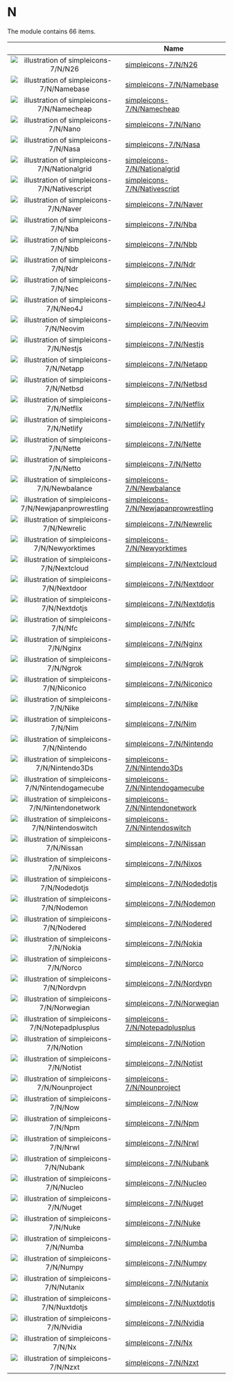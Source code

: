 # N

The module contains 66 items.



| |Name|
|:---:|---|
| ![illustration of simpleicons-7/N/N26](../../simpleicons-7/N/N26.png) | [simpleicons-7/N/N26](../../simpleicons-7/N/N26.md) |
| ![illustration of simpleicons-7/N/Namebase](../../simpleicons-7/N/Namebase.png) | [simpleicons-7/N/Namebase](../../simpleicons-7/N/Namebase.md) |
| ![illustration of simpleicons-7/N/Namecheap](../../simpleicons-7/N/Namecheap.png) | [simpleicons-7/N/Namecheap](../../simpleicons-7/N/Namecheap.md) |
| ![illustration of simpleicons-7/N/Nano](../../simpleicons-7/N/Nano.png) | [simpleicons-7/N/Nano](../../simpleicons-7/N/Nano.md) |
| ![illustration of simpleicons-7/N/Nasa](../../simpleicons-7/N/Nasa.png) | [simpleicons-7/N/Nasa](../../simpleicons-7/N/Nasa.md) |
| ![illustration of simpleicons-7/N/Nationalgrid](../../simpleicons-7/N/Nationalgrid.png) | [simpleicons-7/N/Nationalgrid](../../simpleicons-7/N/Nationalgrid.md) |
| ![illustration of simpleicons-7/N/Nativescript](../../simpleicons-7/N/Nativescript.png) | [simpleicons-7/N/Nativescript](../../simpleicons-7/N/Nativescript.md) |
| ![illustration of simpleicons-7/N/Naver](../../simpleicons-7/N/Naver.png) | [simpleicons-7/N/Naver](../../simpleicons-7/N/Naver.md) |
| ![illustration of simpleicons-7/N/Nba](../../simpleicons-7/N/Nba.png) | [simpleicons-7/N/Nba](../../simpleicons-7/N/Nba.md) |
| ![illustration of simpleicons-7/N/Nbb](../../simpleicons-7/N/Nbb.png) | [simpleicons-7/N/Nbb](../../simpleicons-7/N/Nbb.md) |
| ![illustration of simpleicons-7/N/Ndr](../../simpleicons-7/N/Ndr.png) | [simpleicons-7/N/Ndr](../../simpleicons-7/N/Ndr.md) |
| ![illustration of simpleicons-7/N/Nec](../../simpleicons-7/N/Nec.png) | [simpleicons-7/N/Nec](../../simpleicons-7/N/Nec.md) |
| ![illustration of simpleicons-7/N/Neo4J](../../simpleicons-7/N/Neo4J.png) | [simpleicons-7/N/Neo4J](../../simpleicons-7/N/Neo4J.md) |
| ![illustration of simpleicons-7/N/Neovim](../../simpleicons-7/N/Neovim.png) | [simpleicons-7/N/Neovim](../../simpleicons-7/N/Neovim.md) |
| ![illustration of simpleicons-7/N/Nestjs](../../simpleicons-7/N/Nestjs.png) | [simpleicons-7/N/Nestjs](../../simpleicons-7/N/Nestjs.md) |
| ![illustration of simpleicons-7/N/Netapp](../../simpleicons-7/N/Netapp.png) | [simpleicons-7/N/Netapp](../../simpleicons-7/N/Netapp.md) |
| ![illustration of simpleicons-7/N/Netbsd](../../simpleicons-7/N/Netbsd.png) | [simpleicons-7/N/Netbsd](../../simpleicons-7/N/Netbsd.md) |
| ![illustration of simpleicons-7/N/Netflix](../../simpleicons-7/N/Netflix.png) | [simpleicons-7/N/Netflix](../../simpleicons-7/N/Netflix.md) |
| ![illustration of simpleicons-7/N/Netlify](../../simpleicons-7/N/Netlify.png) | [simpleicons-7/N/Netlify](../../simpleicons-7/N/Netlify.md) |
| ![illustration of simpleicons-7/N/Nette](../../simpleicons-7/N/Nette.png) | [simpleicons-7/N/Nette](../../simpleicons-7/N/Nette.md) |
| ![illustration of simpleicons-7/N/Netto](../../simpleicons-7/N/Netto.png) | [simpleicons-7/N/Netto](../../simpleicons-7/N/Netto.md) |
| ![illustration of simpleicons-7/N/Newbalance](../../simpleicons-7/N/Newbalance.png) | [simpleicons-7/N/Newbalance](../../simpleicons-7/N/Newbalance.md) |
| ![illustration of simpleicons-7/N/Newjapanprowrestling](../../simpleicons-7/N/Newjapanprowrestling.png) | [simpleicons-7/N/Newjapanprowrestling](../../simpleicons-7/N/Newjapanprowrestling.md) |
| ![illustration of simpleicons-7/N/Newrelic](../../simpleicons-7/N/Newrelic.png) | [simpleicons-7/N/Newrelic](../../simpleicons-7/N/Newrelic.md) |
| ![illustration of simpleicons-7/N/Newyorktimes](../../simpleicons-7/N/Newyorktimes.png) | [simpleicons-7/N/Newyorktimes](../../simpleicons-7/N/Newyorktimes.md) |
| ![illustration of simpleicons-7/N/Nextcloud](../../simpleicons-7/N/Nextcloud.png) | [simpleicons-7/N/Nextcloud](../../simpleicons-7/N/Nextcloud.md) |
| ![illustration of simpleicons-7/N/Nextdoor](../../simpleicons-7/N/Nextdoor.png) | [simpleicons-7/N/Nextdoor](../../simpleicons-7/N/Nextdoor.md) |
| ![illustration of simpleicons-7/N/Nextdotjs](../../simpleicons-7/N/Nextdotjs.png) | [simpleicons-7/N/Nextdotjs](../../simpleicons-7/N/Nextdotjs.md) |
| ![illustration of simpleicons-7/N/Nfc](../../simpleicons-7/N/Nfc.png) | [simpleicons-7/N/Nfc](../../simpleicons-7/N/Nfc.md) |
| ![illustration of simpleicons-7/N/Nginx](../../simpleicons-7/N/Nginx.png) | [simpleicons-7/N/Nginx](../../simpleicons-7/N/Nginx.md) |
| ![illustration of simpleicons-7/N/Ngrok](../../simpleicons-7/N/Ngrok.png) | [simpleicons-7/N/Ngrok](../../simpleicons-7/N/Ngrok.md) |
| ![illustration of simpleicons-7/N/Niconico](../../simpleicons-7/N/Niconico.png) | [simpleicons-7/N/Niconico](../../simpleicons-7/N/Niconico.md) |
| ![illustration of simpleicons-7/N/Nike](../../simpleicons-7/N/Nike.png) | [simpleicons-7/N/Nike](../../simpleicons-7/N/Nike.md) |
| ![illustration of simpleicons-7/N/Nim](../../simpleicons-7/N/Nim.png) | [simpleicons-7/N/Nim](../../simpleicons-7/N/Nim.md) |
| ![illustration of simpleicons-7/N/Nintendo](../../simpleicons-7/N/Nintendo.png) | [simpleicons-7/N/Nintendo](../../simpleicons-7/N/Nintendo.md) |
| ![illustration of simpleicons-7/N/Nintendo3Ds](../../simpleicons-7/N/Nintendo3Ds.png) | [simpleicons-7/N/Nintendo3Ds](../../simpleicons-7/N/Nintendo3Ds.md) |
| ![illustration of simpleicons-7/N/Nintendogamecube](../../simpleicons-7/N/Nintendogamecube.png) | [simpleicons-7/N/Nintendogamecube](../../simpleicons-7/N/Nintendogamecube.md) |
| ![illustration of simpleicons-7/N/Nintendonetwork](../../simpleicons-7/N/Nintendonetwork.png) | [simpleicons-7/N/Nintendonetwork](../../simpleicons-7/N/Nintendonetwork.md) |
| ![illustration of simpleicons-7/N/Nintendoswitch](../../simpleicons-7/N/Nintendoswitch.png) | [simpleicons-7/N/Nintendoswitch](../../simpleicons-7/N/Nintendoswitch.md) |
| ![illustration of simpleicons-7/N/Nissan](../../simpleicons-7/N/Nissan.png) | [simpleicons-7/N/Nissan](../../simpleicons-7/N/Nissan.md) |
| ![illustration of simpleicons-7/N/Nixos](../../simpleicons-7/N/Nixos.png) | [simpleicons-7/N/Nixos](../../simpleicons-7/N/Nixos.md) |
| ![illustration of simpleicons-7/N/Nodedotjs](../../simpleicons-7/N/Nodedotjs.png) | [simpleicons-7/N/Nodedotjs](../../simpleicons-7/N/Nodedotjs.md) |
| ![illustration of simpleicons-7/N/Nodemon](../../simpleicons-7/N/Nodemon.png) | [simpleicons-7/N/Nodemon](../../simpleicons-7/N/Nodemon.md) |
| ![illustration of simpleicons-7/N/Nodered](../../simpleicons-7/N/Nodered.png) | [simpleicons-7/N/Nodered](../../simpleicons-7/N/Nodered.md) |
| ![illustration of simpleicons-7/N/Nokia](../../simpleicons-7/N/Nokia.png) | [simpleicons-7/N/Nokia](../../simpleicons-7/N/Nokia.md) |
| ![illustration of simpleicons-7/N/Norco](../../simpleicons-7/N/Norco.png) | [simpleicons-7/N/Norco](../../simpleicons-7/N/Norco.md) |
| ![illustration of simpleicons-7/N/Nordvpn](../../simpleicons-7/N/Nordvpn.png) | [simpleicons-7/N/Nordvpn](../../simpleicons-7/N/Nordvpn.md) |
| ![illustration of simpleicons-7/N/Norwegian](../../simpleicons-7/N/Norwegian.png) | [simpleicons-7/N/Norwegian](../../simpleicons-7/N/Norwegian.md) |
| ![illustration of simpleicons-7/N/Notepadplusplus](../../simpleicons-7/N/Notepadplusplus.png) | [simpleicons-7/N/Notepadplusplus](../../simpleicons-7/N/Notepadplusplus.md) |
| ![illustration of simpleicons-7/N/Notion](../../simpleicons-7/N/Notion.png) | [simpleicons-7/N/Notion](../../simpleicons-7/N/Notion.md) |
| ![illustration of simpleicons-7/N/Notist](../../simpleicons-7/N/Notist.png) | [simpleicons-7/N/Notist](../../simpleicons-7/N/Notist.md) |
| ![illustration of simpleicons-7/N/Nounproject](../../simpleicons-7/N/Nounproject.png) | [simpleicons-7/N/Nounproject](../../simpleicons-7/N/Nounproject.md) |
| ![illustration of simpleicons-7/N/Now](../../simpleicons-7/N/Now.png) | [simpleicons-7/N/Now](../../simpleicons-7/N/Now.md) |
| ![illustration of simpleicons-7/N/Npm](../../simpleicons-7/N/Npm.png) | [simpleicons-7/N/Npm](../../simpleicons-7/N/Npm.md) |
| ![illustration of simpleicons-7/N/Nrwl](../../simpleicons-7/N/Nrwl.png) | [simpleicons-7/N/Nrwl](../../simpleicons-7/N/Nrwl.md) |
| ![illustration of simpleicons-7/N/Nubank](../../simpleicons-7/N/Nubank.png) | [simpleicons-7/N/Nubank](../../simpleicons-7/N/Nubank.md) |
| ![illustration of simpleicons-7/N/Nucleo](../../simpleicons-7/N/Nucleo.png) | [simpleicons-7/N/Nucleo](../../simpleicons-7/N/Nucleo.md) |
| ![illustration of simpleicons-7/N/Nuget](../../simpleicons-7/N/Nuget.png) | [simpleicons-7/N/Nuget](../../simpleicons-7/N/Nuget.md) |
| ![illustration of simpleicons-7/N/Nuke](../../simpleicons-7/N/Nuke.png) | [simpleicons-7/N/Nuke](../../simpleicons-7/N/Nuke.md) |
| ![illustration of simpleicons-7/N/Numba](../../simpleicons-7/N/Numba.png) | [simpleicons-7/N/Numba](../../simpleicons-7/N/Numba.md) |
| ![illustration of simpleicons-7/N/Numpy](../../simpleicons-7/N/Numpy.png) | [simpleicons-7/N/Numpy](../../simpleicons-7/N/Numpy.md) |
| ![illustration of simpleicons-7/N/Nutanix](../../simpleicons-7/N/Nutanix.png) | [simpleicons-7/N/Nutanix](../../simpleicons-7/N/Nutanix.md) |
| ![illustration of simpleicons-7/N/Nuxtdotjs](../../simpleicons-7/N/Nuxtdotjs.png) | [simpleicons-7/N/Nuxtdotjs](../../simpleicons-7/N/Nuxtdotjs.md) |
| ![illustration of simpleicons-7/N/Nvidia](../../simpleicons-7/N/Nvidia.png) | [simpleicons-7/N/Nvidia](../../simpleicons-7/N/Nvidia.md) |
| ![illustration of simpleicons-7/N/Nx](../../simpleicons-7/N/Nx.png) | [simpleicons-7/N/Nx](../../simpleicons-7/N/Nx.md) |
| ![illustration of simpleicons-7/N/Nzxt](../../simpleicons-7/N/Nzxt.png) | [simpleicons-7/N/Nzxt](../../simpleicons-7/N/Nzxt.md) |



